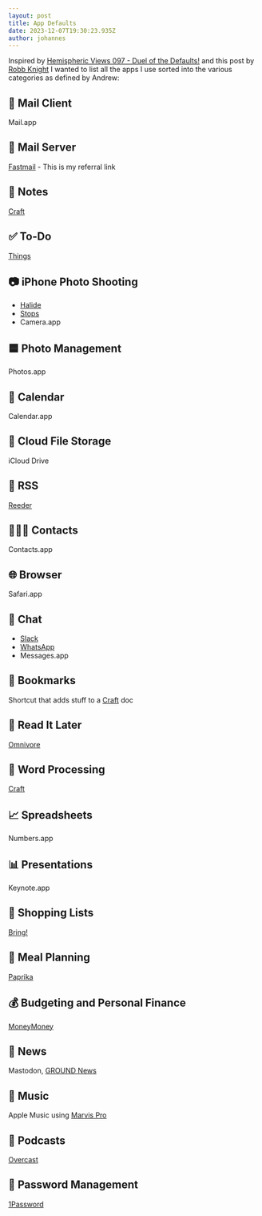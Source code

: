 ```yaml
---
layout: post
title: App Defaults
date: 2023-12-07T19:30:23.935Z
author: johannes
---
```

Inspired by [Hemispheric Views 097 - Duel of the Defaults!](https://listen.hemisphericviews.com/097) and this post by [Robb Knight](https://rknight.me/app-defaults/) I wanted to list all the apps I use sorted into the various categories as defined by Andrew:

## 📨 Mail Client

Mail.app

## 📮 Mail Server

[Fastmail](https://ref.fm/u29479296) - This is my referral link

## 📝 Notes

[Craft](https://www.craft.do/)

## ✅ To-Do

[Things](https://culturedcode.com/things/)

## 📷 iPhone Photo Shooting

* [Halide](https://halide.cam/)
* [Stops](https://apps.apple.com/us/app/stops/id1663636345/)
* Camera.app

## 🟦 Photo Management

Photos.app

## 📆 Calendar

Calendar.app

## 📁 Cloud File Storage

iCloud Drive

## 📖 RSS

[Reeder](https://reederapp.com/)

## 🙍🏻‍♂️ Contacts

Contacts.app

## 🌐 Browser

Safari.app

## 💬 Chat

* [Slack](https://slack.com/)
* [WhatsApp](https://whatsapp.com/)
* Messages.app

## 🔖 Bookmarks

Shortcut that adds stuff to a [Craft](https://www.craft.do/) doc

## 📑 Read It Later

[Omnivore](https://omnivore.app/)

## 📜 Word Processing

[Craft](https://www.craft.do/)

## 📈 Spreadsheets

Numbers.app

## 📊 Presentations

Keynote.app

## 🛒 Shopping Lists

[Bring!](https://www.getbring.com)

## 🍴 Meal Planning

[Paprika](https://www.paprikaapp.com/)

## 💰 Budgeting and Personal Finance

[MoneyMoney](https://moneymoney-app.com/)

## 📰 News

Mastodon, [GROUND News](https://ground.news/)

## 🎵 Music

Apple Music using [Marvis Pro](https://apps.apple.com/us/app/marvis-pro/id1447768809/)

## 🎤 Podcasts

[Overcast](https://overcast.fm/)

## 🔐 Password Management

[1Password](https://1password.com/)
